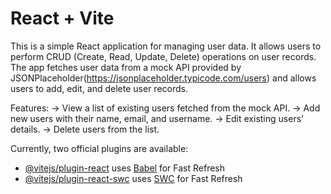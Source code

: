 # React + Vite

This is a simple React application for managing user data. It allows users to perform CRUD (Create, Read, Update, Delete) operations on user records. The app fetches user data from a mock API provided by JSONPlaceholder(https://jsonplaceholder.typicode.com/users) and allows users to add, edit, and delete user records.

Features:
-> View a list of existing users fetched from the mock API.
-> Add new users with their name, email, and username.
-> Edit existing users' details.
-> Delete users from the list.

Currently, two official plugins are available:

- [@vitejs/plugin-react](https://github.com/vitejs/vite-plugin-react/blob/main/packages/plugin-react/README.md) uses [Babel](https://babeljs.io/) for Fast Refresh
- [@vitejs/plugin-react-swc](https://github.com/vitejs/vite-plugin-react-swc) uses [SWC](https://swc.rs/) for Fast Refresh
